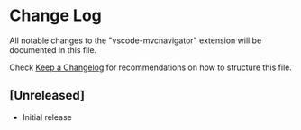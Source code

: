 # Change Log

All notable changes to the "vscode-mvcnavigator" extension will be documented in this file.

Check [Keep a Changelog](http://keepachangelog.com/) for recommendations on how to structure this file.

## [Unreleased]

- Initial release